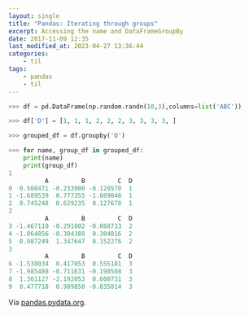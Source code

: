 ```yaml
---
layout: single
title: "Pandas: Iterating through groups"
excerpt: Accessing the name and DataFrameGroupBy
date: 2017-11-09 12:35
last_modified_at: 2023-04-27 13:36:44
categories:
    - til
tags:
    - pandas
    - til
---
```


```python
>>> df = pd.DataFrame(np.random.randn(10,3),columns=list('ABC'))

>>> df['D'] = [1, 1, 1, 2, 2, 2, 3, 3, 3, 3, ]

>>> grouped_df = df.groupby('D')

>>> for name, group_df in grouped_df:
    print(name)
    print(group_df)
1
          A         B         C  D
0  0.508471 -0.233900 -0.120570  1
1 -1.689539  0.777355 -1.089048  1
2  0.745248  0.629235  0.127678  1
2
          A         B         C  D
3 -1.467110 -0.291802 -0.088733  2
4 -1.064856 -0.304388  0.304016  2
5  0.987249  1.347647  0.152276  2
3
          A         B         C  D
6 -1.538034  0.417053  0.555181  3
7 -1.985488 -0.711631 -0.190508  3
8  1.361127 -2.192053  0.600731  3
9  0.477718  0.909850 -0.835014  3
```

Via [pandas.pydata.org](http://pandas.pydata.org/pandas-docs/stable/groupby.html#iterating-through-groups).
